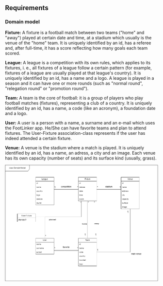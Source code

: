 
## Requirements

### Domain model

**Fixture:** A fixture is a football match between two teams ("home" and "away") played at certain date and time, at a stadium which usually is the venue of the "home" team. It is uniquely identified by an id, has a referee and, after full-time, it has a score reflecting how many goals each team scored.

**League:** A league is a competition with its own rules, which applies to its fixtures, i. e., all fixtures of a league follow a certain pattern (for example, fixtures of a league are usually played at that league's country). It is uniquely identified by an id, has a name and a logo. A league is played in a season and it can have one or more rounds (such as "normal round", "relegation round" or "promotion round").

**Team:** A team is the core of football: it is a group of players who play football matches (fixtures), representing a club of a country. It is uniquely identified by an id, has a name, a code (like an acronym), a foundation date and a logo.

**User:** A user is a person with a name, a surname and an e-mail which uses the FootLinker app. He/She can have favorite teams and plan to attend fixtures. The User-Fixture association-class represents if the user has indeed attended a certain fixture.

**Venue:** A venue is the stadium where a match is played. It is uniquely identified by an id, has a name, an adress, a city and an image. Each venue has its own capacity (number of seats) and its surface kind (usually, grass).  

 <p align="center" justify="center">
  <img src="../images/DomainModel.png"/>
</p>
